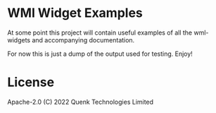 
WMl Widget Examples
===================

At some point this project will contain useful examples of all the wml-widgets
and accompanying documentation.

For now this is just a dump of the output used for testing. Enjoy!

# License

Apache-2.0 (C) 2022 Quenk Technologies Limited
